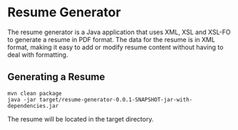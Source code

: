 # Resume Generator

The resume generator is a Java application that uses XML, XSL and XSL-FO to 
generate a resume in PDF format. The data for the resume is in XML format, 
making it easy to add or modify resume content without having to deal with
formatting.

## Generating a Resume

```
mvn clean package
java -jar target/resume-generator-0.0.1-SNAPSHOT-jar-with-dependencies.jar
```
The resume will be located in the target directory.
